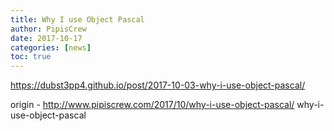 ```yaml
---
title: Why I use Object Pascal
author: PipisCrew
date: 2017-10-17
categories: [news]
toc: true
---
```


https://dubst3pp4.github.io/post/2017-10-03-why-i-use-object-pascal/

origin - http://www.pipiscrew.com/2017/10/why-i-use-object-pascal/ why-i-use-object-pascal